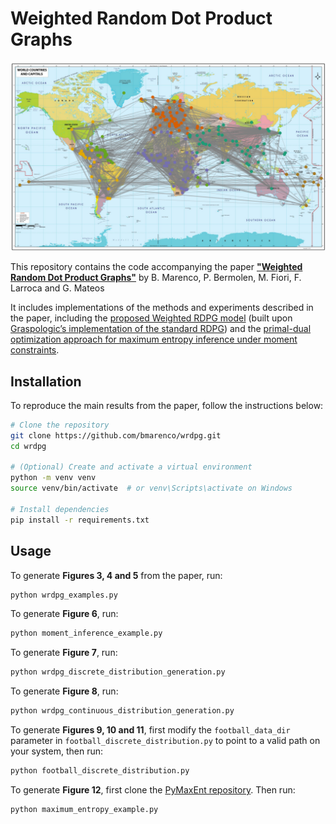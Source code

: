 # Weighted Random Dot Product Graphs

![Embeddings for the footbal matches dataset](figures/football_communities.png)

This repository contains the code accompanying the paper [**"Weighted Random Dot Product Graphs"**](https://arxiv.org/abs/2505.03649) by B. Marenco, P. Bermolen, M. Fiori, F. Larroca and G. Mateos

It includes implementations of the methods and experiments described in the paper, including the [proposed Weighted RDPG model](wrdpg.py) (built upon [Graspologic’s implementation of the standard RDPG](https://github.com/graspologic-org/graspologic/blob/main/graspologic/models/rdpg.py)) and the [primal-dual optimization approach for maximum entropy inference under moment constraints](maxent.py).

## Installation

To reproduce the main results from the paper, follow the instructions below:

```bash
# Clone the repository
git clone https://github.com/bmarenco/wrdpg.git
cd wrdpg

# (Optional) Create and activate a virtual environment
python -m venv venv
source venv/bin/activate  # or venv\Scripts\activate on Windows

# Install dependencies
pip install -r requirements.txt

```

## Usage

To generate **Figures 3, 4 and 5** from the paper, run:

```bash
python wrdpg_examples.py
```

To generate **Figure 6**, run:

```bash
python moment_inference_example.py
```

To generate **Figure 7**, run:

```bash
python wrdpg_discrete_distribution_generation.py
```

To generate **Figure 8**, run:
```bash
python wrdpg_continuous_distribution_generation.py
```

To generate **Figures 9, 10 and 11**, first modify the `football_data_dir` parameter in `football_discrete_distribution.py` to point to a valid path on your system, then run:

```bash
python football_discrete_distribution.py
```

To generate **Figure 12**, first clone the [PyMaxEnt repository](https://github.com/saadgroup/PyMaxEnt). Then run:

```bash
python maximum_entropy_example.py
```
